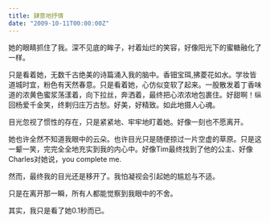 ```yaml
---
title: 肆意地抒情
date: "2009-10-11T00:00:00Z"
---
```


她的眼睛抓住了我。深不见底的眸子，衬着灿烂的笑容，好像阳光下的蜜糖融化了一样。

只是看着她，无数千古绝美的诗篇涌入我的脑中。香钿宝珥,拂菱花如水。学妆皆道城时宜，粉色有天然春意。只是看着她，心仿似变软了起来。一股散发着丁香味道的浓黄色蜜浆荡漾着，向下拉丝，奔洒着，最终把心浓浓地包裹住。好甜啊！纵回杨爱千金笑，终剩归庄万古愁。好美，好精致。如此地摄人心魂。

目光忽视了惯性的存在，只是紧紧地、牢牢地盯着她。好像一刻也不愿离开。

她也许全然不知道我眼中的云朵。也许目光只是随便掠过一片空虚的草原。只是这一颦一笑，完完全全地充实到我的内心中。好像Tim最终找到了他的公主、好像Charles对她说，you complete me.

然而，最终我的目光还是移开了。我怕凝视会引起她的尴尬与不适。

只是在离开那一瞬，所有人都能觉察到我眼中的不舍。

其实，我只是看了她0.1秒而已。